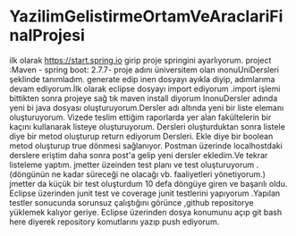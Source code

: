 # YazilimGelistirmeOrtamVeAraclariFinalProjesi

ilk olarak https://start.spring.io girip proje springini ayarlıyorum.
project :Maven - spring boot: 2.7.7- proje adını üniversitem olan ınonuUniDersleri şeklinde tanımladım.
generate edip inen dosyayı ayıkla diyip, adımlarıma devam ediyorum.İlk olarak eclipse
dosyayı import ediyorum .import işlemi bittikten sonra projeye sağ tık maven install diyorum
InonuDersler adında yeni bi java dosyası oluşturuyorum.Dersler adı altında yeni bir liste elemanı oluşturuyorum.
Vizede teslim ettiğim raporlarda yer alan fakültelerin bir kaçını kullanarak listeye oluşturuyorum.
Dersleri oluşturduktan sonra listele diye bir metod oluşturup return ediyorum Dersleri.
Ekle diye bir boolean metod oluşturup true dönmesi sağlanıyor.
Postman üzerinde localhostdaki derslere eriştim daha sonra post'a gelip yeni dersler ekledim.Ve tekrar listeleme yaptım.
jmetter üzeinden test planı ve test oluşturuyorum .(döngünün ne kadar süreceği ne olacağı vb. faaliyetleri yönetiyorum.)
jmetter da küçük bir test oluşturdum 10 defa döngüye giren ve başarılı oldu. 
Eclipse üzerinden junit test ve coverage junit testlerini yapıyorum .Yapılan testler sonucunda sorunsuz çalıştığını görünce ,github repositorye yüklemek kalıyor geriye.
Eclipse üzerinden dosya konumunu açıp git bash here diyerek repository komutlarını yazıp push ediyorum.

